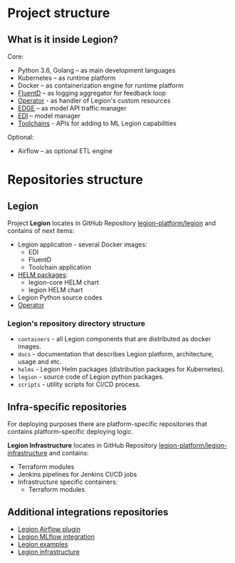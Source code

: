 # Project structure

## What is it inside Legion?
Core:
* Python 3.6, Golang – as main development languages
* Kubernetes – as runtime platform
* Docker – as containerization engine for runtime platform
* [FluentD](./cmp_feedback.md) – as logging aggregator for feedback loop
* [Operator](./cmp_operator.md) - as handler of Legion's custom resources
* [EDGE](./cmp_edge.md) – as model API traffic manager
* [EDI](./cmp_edi.md) – model manager
* [Toolchains](./tlch_about.md) - APIs for adding to ML Legion capabilities

Optional:
* Airflow – as optional ETL engine

# Repositories structure
## Legion
Project **Legion** locates in GitHub Repository [legion-platform/legion](https://github.com/legion-platform/legion) and contains of next items:

* Legion application - several Docker images:
  * EDI
  * FluentD
  * Toolchain application
* [HELM packages](./gen_distros.md):
  * legion-core HELM chart
  * legion HELM chart
* Legion Python source codes
* [Operator](./cmp_operator.md)

### Legion's repository directory structure
* `containers` - all Legion components that are distributed as docker images.
* `docs` - documentation that describes Legion platform, architecture, usage and etc.
* `helms` - Legion Helm packages (distribution packages for Kubernetes).
* `legion` - source code of Legion python packages.
* `scripts` - utility scripts for CI/CD process.

## Infra-specific repositories
For deploying purposes there are platform-specific repositories that contains platform-specific deploying logic.

**Legion Infrastructure** locates in GitHub Repository [legion-platform/legion-infrastructure](https://github.com/legion-platform/legion-infrastructure) and contains:
* Terraform modules
* Jenkins pipelines for Jenkins CI/CD jobs
* Infrastructure specific containers:
  * Terraform modules

## Additional integrations repositories

* [Legion Airflow plugin](https://github.com/legion-platform/legion-airflow-plugins)
* [Legion MLflow integration](https://github.com/legion-platform/legion-mlflow)
* [Legion examples](https://github.com/legion-platform/legion-examples)
* [Legion infrastructure](https://github.com/legion-platform/legion-infrastructure)
